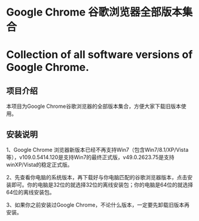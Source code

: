 # Google Chrome 谷歌浏览器全部版本集合

# Collection of all software versions of Google Chrome.

## 项目介绍
本项目为Google Chrome谷歌浏览器的全部版本集合，方便大家下载旧版本使用。

## 安装说明

1、Google Chrome 浏览器新版本已经不再支持Win7（包含Win7/8.1/XP/Vista等），v109.0.5414.120是支持Win7的最终正式版，v49.0.2623.75是支持winXP/Vista的稳定正式版。

2、先查看你电脑的系统版本，再下载好与你电脑匹配的谷歌浏览器版本，点击安装即可。你的电脑是32位的就选择32位的离线安装包；你的电脑是64位的就选择64位的离线安装包。

3、如果你之前安装过Google Chrome，不论什么版本，一定要先卸载旧版本再安装。

